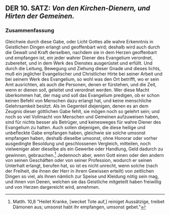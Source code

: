 
<!-- Seite 377 -->

DER 10. SATZ: *Von den Kirchen-Dienern, und Hirten der Gemeinen.*
------------------------------------------------------------------

### Zusammenfassung ###


Gleichwie durch diese Gabe, oder Licht Gottes alle 
wahre Erkenntnis in Geistlichen Dingen erlangt
und geoffenbart wird; deshalb wird auch durch die 
Gewalt und Kraft derselben, nachdem sie in dem 
Herzen geoffenbart und empfangen ist, ein jeder<!-- Seite 378 --> 
wahrer Diener des Evangelium verordnet, zubereitet, 
und in dem Werk des Dienstes ausgerüstet und 
erfüllt. Und durch die Leitung, Bewegung und 
Ziehung dieser Gnade und dieses lichts, muß ein 
jeglicher Evangelischer und Christlicher Hirte bei 
seiner Arbeit und bei seinem Werk des Evangelium, 
so wohl was den Ort betrifft, wo er sein Amt ausrichten, 
als auch die Personen, denen er fürstehen, 
und die Zeit, wenn er dienen soll, geleitet und verordnet 
werden. Wer diese Macht überkommen 
hat, der mag und soll das Evangelium predigen, ob 
er schon keinen Befehl von Menschen dazu erlangt 
hat, und keine menschliche Gelehrsamkeit besitzt. 
Als im Gegenteil diejenigen, denen es an 
dem Zeugnis dieser göttlichen Gabe fehlt, sie mögen 
noch so gelehrt sein; und noch so viel Vollmacht 
von Menschen und Gemeinen aufzuweisen haben, sind 
für nichts besser als Betrüger, und keinesweges 
für wahre Diener des Evangelium zu halten. Auch 
sollen diejenigen, die diese heilige und unbefleckte 
Gabe empfangen haben, gleichwie sie solche umsonst 
empfangen haben, deshalb dieselbe umsonst, ohne 
Honorar oder vorher ausgedingte Besoldung 
und geschlossenen Vergleich, mitteilen, noch vielweniger 
aber dieselbe als ein Gewerbe oder Handlung, 
Geld dadurch zu gewinnen, gebrauchen.[^a_pre_10-satz_01] 
Jedennoch aber, wenn Gott einen oder den andern 
von seinen Geschäften oder von seiner Profession, 
wodurch er seinen Unterhalt erlangt, berufen 
hat, so ist es nicht unrecht, wenn solche (nach 
der Freiheit, die ihnen der Herr in ihrem Gewissen 
erteilt) von zeitlichen Dingen so viel, als ihnen 
nämlich zur Speise und Kleidung nötig sein 
mag, und ihnen von Denen, welchen sie das Geistliche 
mitgeteilt haben freiwillig und von Herzen 
dargereicht wird, annehmen.


<!-- Fußnoten -->

[^a_pre_10-satz_01]: Matth. 10,8 "Heilet Kranke, [wecket Tote auf,] reiniget Aussätzige, treibet Dämonen aus; umsonst habt ihr empfangen, umsonst gebet."

